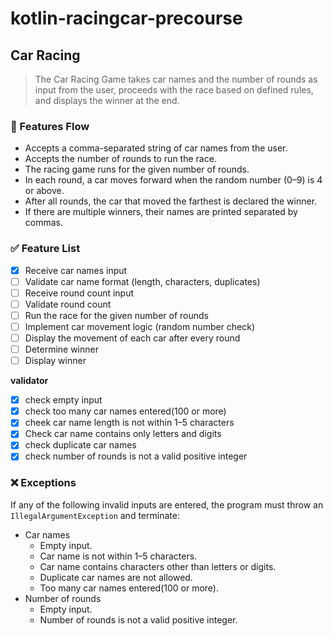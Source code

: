 # kotlin-racingcar-precourse

## Car Racing

> The Car Racing Game takes car names and the number of rounds as input from the user, proceeds with the race based on
> defined rules, and displays the winner at the end.
>

### 📌 Features Flow

- Accepts a comma-separated string of car names from the user.
- Accepts the number of rounds to run the race.
- The racing game runs for the given number of rounds.
- In each round, a car moves forward when the random number (0–9) is 4 or above.
- After all rounds, the car that moved the farthest is declared the winner.
- If there are multiple winners, their names are printed separated by commas.

### ✅ Feature List

- [x]  Receive car names input
- [ ]  Validate car name format (length, characters, duplicates)
- [ ]  Receive round count input
- [ ]  Validate round count
- [ ]  Run the race for the given number of rounds
- [ ]  Implement car movement logic (random number check)
- [ ]  Display the movement of each car after every round
- [ ]  Determine winner
- [ ]  Display winner

**validator**

- [x] check empty input
- [x] check too many car names entered(100 or more)
- [x] cheek car name length is not within 1–5 characters
- [x] Check car name contains only letters and digits
- [x] check duplicate car names
- [x] check number of rounds is not a valid positive integer

### ❌ Exceptions

If any of the following invalid inputs are entered, the program must throw an `IllegalArgumentException` and terminate:

- Car names
    - Empty input.
    - Car name is not within 1–5 characters.
    - Car name contains characters other than letters or digits.
    - Duplicate car names are not allowed.
    - Too many car names entered(100 or more).
- Number of rounds
    - Empty input.
    - Number of rounds is not a valid positive integer.

